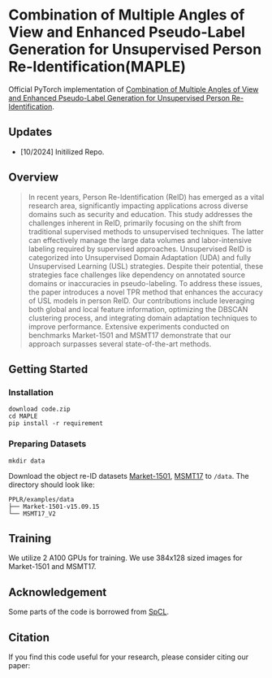 # Combination of Multiple Angles of View and Enhanced Pseudo-Label Generation for Unsupervised Person Re-Identification(MAPLE)
Official PyTorch implementation of [Combination of Multiple Angles of View and Enhanced Pseudo-Label Generation for Unsupervised Person Re-Identification]().

## Updates
- [10/2024] Initilized Repo.

## Overview

>In recent years, Person Re-Identification (ReID) has emerged as a vital research area, significantly impacting applications across diverse domains such as security and education. This study addresses the challenges inherent in ReID, primarily focusing on the shift from traditional supervised methods to unsupervised techniques. The latter can effectively manage the large data volumes and labor-intensive labeling required by supervised approaches. Unsupervised ReID is categorized into Unsupervised Domain Adaptation (UDA) and fully Unsupervised Learning (USL) strategies. Despite their potential, these strategies face challenges like dependency on annotated source domains or inaccuracies in pseudo-labeling. To address these issues, the paper introduces a novel TPR method that enhances the accuracy of USL models in person ReID. Our contributions include leveraging both global and local feature information, optimizing the DBSCAN clustering process, and integrating domain adaptation techniques to improve performance. Extensive experiments conducted on benchmarks Market-1501 and MSMT17 demonstrate that our approach surpasses several state-of-the-art methods.
## Getting Started

### Installation
```shell
download code.zip 
cd MAPLE
pip install -r requirement
```
### Preparing Datasets
```shell
mkdir data
```
Download the object re-ID datasets [Market-1501](https://drive.google.com/file/d/0B8-rUzbwVRk0c054eEozWG9COHM/view), [MSMT17](https://arxiv.org/abs/1711.08565) to `/data`.
The directory should look like:
```
PPLR/examples/data
├── Market-1501-v15.09.15
└── MSMT17_V2
```
## Training
We utilize 2 A100 GPUs for training.
We use 384x128 sized images for Market-1501 and MSMT17.



## Acknowledgement
Some parts of the code is borrowed from [SpCL](https://github.com/yxgeee/SpCL).

## Citation
If you find this code useful for your research, please consider citing our paper:

````BibTex

````
